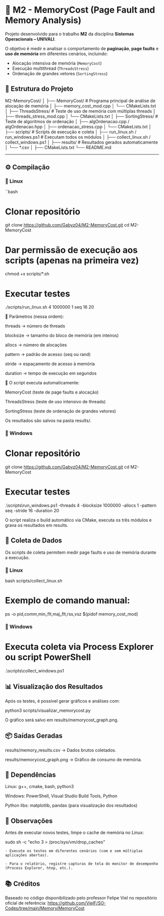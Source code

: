 # 🧠 M2 - MemoryCost (Page Fault and Memory Analysis)

Projeto desenvolvido para o trabalho **M2** da disciplina **Sistemas Operacionais – UNIVALI**.

O objetivo é medir e analisar o comportamento de **paginação**, **page faults** e **uso de memória** em diferentes cenários, incluindo:
- Alocação intensiva de memória (`MemoryCost`)
- Execução multithread (`ThreadsStress`)
- Ordenação de grandes vetores (`SortingStress`)


## 📁 Estrutura do Projeto

M2-MemoryCost/
│
├── MemoryCost/ # Programa principal de análise de alocação de memória
│ ├── memory_cost_mod.cpp
│ └── CMakeLists.txt
│
├── ThreadsStress/ # Teste de uso de memória com múltiplas threads
│ ├── threads_stress_mod.cpp
│ └── CMakeLists.txt
│
├── SortingStress/ # Teste de algoritmos de ordenação
│ ├── algOrdenacao.cpp / algOrdenacao.hpp
│ ├── ordenacao_stress.cpp
│ └── CMakeLists.txt
│
├── scripts/ # Scripts de execução e coleta
│ ├── run_linux.sh / run_windows.ps1 # Executam todos os módulos
│ ├── collect_linux.sh / collect_windows.ps1
│
├── results/ # Resultados gerados automaticamente
│ └── *.csv
│
├── CMakeLists.txt
└── README.md

---

## ⚙️ Compilação

### 🔹 Linux

``bash
# Clonar repositório
git clone https://github.com/Gabyz04/M2-MemoryCost.git
cd M2-MemoryCost

# Dar permissão de execução aos scripts (apenas na primeira vez)
chmod +x scripts/*.sh

# Executar testes
./scripts/run_linux.sh 4 1000000 1 seq 16 20

🔸 Parâmetros (nessa ordem):

threads → número de threads

blocksize → tamanho do bloco de memória (em inteiros)

allocs → número de alocações

pattern → padrão de acesso (seq ou rand)

stride → espaçamento de acesso à memória

duration → tempo de execução em segundos

🔸 O script executa automaticamente:

MemoryCost (teste de page faults e alocação)

ThreadsStress (teste de uso intensivo de threads)

SortingStress (teste de ordenação de grandes vetores)

Os resultados são salvos na pasta results/.

### 🔹 Windows

# Clonar repositório
git clone https://github.com/Gabyz04/M2-MemoryCost.git
cd M2-MemoryCost

# Executar testes
.\scripts\run_windows.ps1 -threads 4 -blocksize 1000000 -allocs 1 -pattern seq -stride 16 -duration 20

O script realiza o build automático via CMake, executa os três módulos e grava os resultados em results\.

## 🧪 Coleta de Dados

Os scripts de coleta permitem medir page faults e uso de memória durante a execução.

### 🔹 Linux

bash scripts/collect_linux.sh

# Exemplo de comando manual:
ps -o pid,comm,min_flt,maj_flt,rss,vsz $(pidof memory_cost_mod)

### 🔹 Windows

# Executa coleta via Process Explorer ou script PowerShell
.\scripts\collect_windows.ps1

## 📊 Visualização dos Resultados

Após os testes, é possível gerar gráficos e análises com:

python3 scripts/visualizar_memorycost.py

O gráfico será salvo em results/memorycost_graph.png.

## 📦 Saídas Geradas

results/memory_results.csv → Dados brutos coletados.

results/memorycost_graph.png → Gráfico de consumo de memória.

## 🧰 Dependências

Linux: g++, cmake, bash, python3

Windows: PowerShell, Visual Studio Build Tools, Python

Python libs: matplotlib, pandas (para visualização dos resultados)

## 🏁 Observações

Antes de executar novos testes, limpe o cache de memória no Linux:

sudo sh -c "echo 3 > /proc/sys/vm/drop_caches"


    - Execute os testes em diferentes cenários (com e sem múltiplas aplicações abertas).

    - Para o relatório, registre capturas de tela do monitor de desempenho (Process Explorer, htop, etc.).

## 📚 Créditos

Baseado no código disponibilizado pelo professor Felipe Viel no repositório oficial de referência:
https://github.com/VielF/SO-Codes/tree/main/Memory/MemoryCost